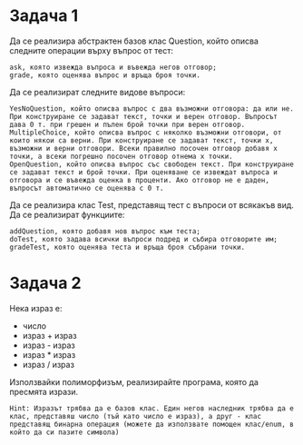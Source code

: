
# Задача 1
Да се реализира абстрактен базов клас Question, който описва следните операции върху въпрос от тест:

    ask, която извежда въпроса и въвежда негов отговор;
    grade, която оценява въпрос и връща броя точки.

Да се реализират следните видове въпроси:

    YesNoQuestion, който описва въпрос с два възможни отговора: да или не. При конструиране се задават текст, точки и верен отговор. Въпросът дава 0 т. при грешен и пълен брой точки при верен отговор.
    MultipleChoice, който описва въпрос с няколко възможни отговори, от които някои са верни. При конструиране се задават текст, точки x, възможни и верни отговори. Всеки правилно посочен отговор добавя x точки, а всеки погрешно посочен отговор отнема x точки.
    OpenQuestion, който описва въпрос със свободен текст. При конструиране се задават текст и брой точки. При оценяване се извеждат въпроса и отговора и се въвежда оценка в проценти. Ако отговор не е даден, въпросът автоматично се оценява с 0 т.

Да се реализира клас Test, представящ тест с въпроси от всякакъв вид. Да се реализират функциите:

    addQuestion, която добавя нов въпрос към теста;
    doTest, която задава всички въпроси подред и събира отговорите им;
    gradeTest, която оценява теста и връща броя събрани точки.

# Задача 2
Нека израз е:
 - число
 - израз + израз
 - израз - израз
 - израз * израз
 - израз / израз

Използвайки полиморфизъм, реализирайте програма, която да пресмята изрази.

    Hint: Изразът трябва да е базов клас. Един негов наследник трябва да е клас, представяш число (тъй като число е израз), а друг - клас представящ бинарна операция (можете да използвате помощен клас/enum, в който да си пазите символа)